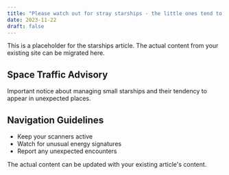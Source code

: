 ```yaml
---
title: "Please watch out for stray starships - the little ones tend to get everywhere!"
date: 2023-11-22
draft: false
---
```


This is a placeholder for the starships article. The actual content from your existing site can be migrated here.

## Space Traffic Advisory

Important notice about managing small starships and their tendency to appear in unexpected places.

## Navigation Guidelines

* Keep your scanners active
* Watch for unusual energy signatures
* Report any unexpected encounters

The actual content can be updated with your existing article's content.
